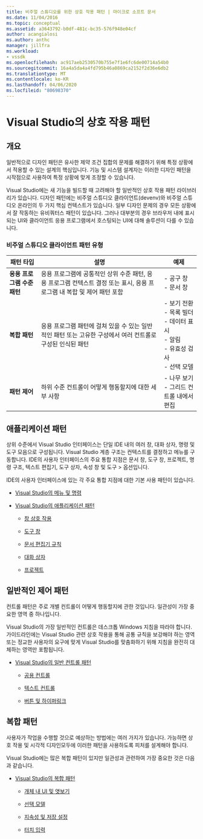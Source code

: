 ```yaml
---
title: 비주얼 스튜디오를 위한 상호 작용 패턴 | 마이크로 소프트 문서
ms.date: 11/04/2016
ms.topic: conceptual
ms.assetid: a3643792-b0df-481c-bc35-576f948e04cf
author: acangialosi
ms.author: anthc
manager: jillfra
ms.workload:
- vssdk
ms.openlocfilehash: ac917aeb2530570b755e7f1e6fc6de00714a54b0
ms.sourcegitcommit: 16a4a5da4a4fd795b46a0869ca2152f2d36e6db2
ms.translationtype: MT
ms.contentlocale: ko-KR
ms.lasthandoff: 04/06/2020
ms.locfileid: "80698370"
---
```

# <a name="interaction-patterns-for-visual-studio"></a>Visual Studio의 상호 작용 패턴
## <a name="overview"></a>개요
 일반적으로 디자인 패턴은 유사한 제약 조건 집합의 문제를 해결하기 위해 특정 상황에서 적용할 수 있는 설계의 핵심입니다. 기능 및 시스템 설계자는 이러한 디자인 패턴을 시작점으로 사용하여 특정 상황에 맞게 조정할 수 있습니다.

 Visual Studio에는 새 기능을 빌드할 때 고려해야 할 일반적인 상호 작용 패턴 라이브러리가 있습니다. 디자인 패턴에는 비주얼 스튜디오 클라이언트(devenv)와 비주얼 스튜디오 온라인의 두 가지 핵심 컨텍스트가 있습니다. 일부 디자인 문제의 경우 모든 상황에서 잘 작동하는 유비쿼터스 패턴이 있습니다. 그러나 대부분의 경우 브라우저 내에 표시되는 UI와 클라이언트 응용 프로그램에서 호스팅되는 UI에 대해 솔루션이 다를 수 있습니다.

### <a name="visual-studio-client-pattern-types"></a>비주얼 스튜디오 클라이언트 패턴 유형

|패턴 타입|설명|예제|
|------------------|-----------------|--------------|
|**응용 프로그램 수준 패턴**|응용 프로그램에 공통적인 상위 수준 패턴, 응용 프로그램 컨텍스트 결정 또는 표시, 응용 프로그램 내 복합 및 제어 패턴 포함|- 공구 창<br />- 문서 창|
|**복합 패턴**|응용 프로그램 패턴에 걸쳐 있을 수 있는 일반적인 패턴 또는 고유한 구성에서 여러 컨트롤로 구성된 인식된 패턴|- 보기 전환<br />- 목록 빌더<br />- 데이터 표시<br />- 알림<br />- 유효성 검사<br />- 선택 모델|
|**패턴 제어**|하위 수준 컨트롤이 어떻게 행동할지에 대한 세부 사항|- 나무 보기<br />- 그리드 컨트롤 내에서 편집|

## <a name="application-patterns"></a>애플리케이션 패턴
 상위 수준에서 Visual Studio 인터페이스는 단일 IDE 내의 여러 창, 대화 상자, 명령 및 도구 모음으로 구성됩니다. Visual Studio 계층 구조는 컨텍스트를 결정하고 메뉴를 구동합니다. IDE의 사용자 인터페이스의 주요 통합 지점은 문서 창, 도구 창, 프로젝트, 명령 구조, 텍스트 편집기, 도구 상자, 속성 창 및 도구 > 옵션입니다.

 IDE의 사용자 인터페이스에 있는 각 주요 통합 지점에 대한 기본 사용 패턴이 있습니다.

- [Visual Studio의 메뉴 및 명령](../../extensibility/ux-guidelines/menus-and-commands-for-visual-studio.md)

- [Visual Studio의 애플리케이션 패턴](../../extensibility/ux-guidelines/application-patterns-for-visual-studio.md)

  - [창 상호 작용](../../extensibility/ux-guidelines/application-patterns-for-visual-studio.md#BKMK_WindowInteractions)

  - [도구 창](../../extensibility/ux-guidelines/application-patterns-for-visual-studio.md#BKMK_ToolWindows)

  - [문서 편집기 규칙](../../extensibility/ux-guidelines/application-patterns-for-visual-studio.md#BKMK_DocumentEditorConventions)

  - [대화 상자](../../extensibility/ux-guidelines/application-patterns-for-visual-studio.md#BKMK_Dialogs)

  - [프로젝트](../../extensibility/ux-guidelines/application-patterns-for-visual-studio.md#BKMK_Projects)

## <a name="common-control-patterns"></a>일반적인 제어 패턴
 컨트롤 패턴은 주로 개별 컨트롤이 어떻게 행동할지에 관한 것입니다. 일관성이 가장 중요한 영역 중 하나입니다.

 Visual Studio의 가장 일반적인 컨트롤은 데스크톱 Windows 지침을 따라야 합니다. 가이드라인에는 Visual Studio 관련 상호 작용을 통해 공통 규칙을 보강해야 하는 영역 또는 정교한 사용자의 요구에 맞게 Visual Studio를 맞춤화하기 위해 지침을 완전히 대체하는 영역만 포함됩니다.

- [Visual Studio의 일반 컨트롤 패턴](../../extensibility/ux-guidelines/common-control-patterns-for-visual-studio.md)

  - [공용 컨트롤](../../extensibility/ux-guidelines/common-control-patterns-for-visual-studio.md#BKMK_CommonControls)

  - [텍스트 컨트롤](../../extensibility/ux-guidelines/common-control-patterns-for-visual-studio.md#BKMK_TextControls)

  - [버튼 및 하이퍼링크](../../extensibility/ux-guidelines/common-control-patterns-for-visual-studio.md#BKMK_ButtonsAndHyperlinks)

## <a name="composite-patterns"></a>복합 패턴
 사용자가 작업을 수행할 것으로 예상하는 방법에는 여러 가지가 있습니다. 가능하면 상호 작용 및 시각적 디자인모두에 이러한 패턴을 사용하도록 피처를 설계해야 합니다.

 Visual Studio에는 많은 복합 패턴이 있지만 일관성과 관련하여 가장 중요한 것은 다음과 같습니다.

- [Visual Studio의 복합 패턴](../../extensibility/ux-guidelines/composite-patterns-for-visual-studio.md)

  - [개체 내 UI 및 엿보기](../../extensibility/ux-guidelines/composite-patterns-for-visual-studio.md#BKMK_OnObjectUI)

  - [선택 모델](../../extensibility/ux-guidelines/composite-patterns-for-visual-studio.md#BKMK_SelectionModels)

  - [지속성 및 저장 설정](../../extensibility/ux-guidelines/composite-patterns-for-visual-studio.md#BKMK_PersistenceAndSavingSettings)

  - [터치 입력](../../extensibility/ux-guidelines/composite-patterns-for-visual-studio.md#BKMK_TouchInput)
